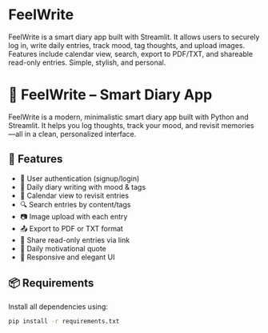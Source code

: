# FeelWrite
FeelWrite is a smart diary app built with Streamlit. It allows users to securely log in, write daily entries, track mood, tag thoughts, and upload images. Features include calendar view, search, export to PDF/TXT, and shareable read-only entries. Simple, stylish, and personal.
# 📝 FeelWrite – Smart Diary App

FeelWrite is a modern, minimalistic smart diary app built with Python and Streamlit. It helps you log thoughts, track your mood, and revisit memories—all in a clean, personalized interface.

## 🌟 Features

- 🔐 User authentication (signup/login)
- 📔 Daily diary writing with mood & tags
- 📅 Calendar view to revisit entries
- 🔍 Search entries by content/tags
- 📷 Image upload with each entry
- 📤 Export to PDF or TXT format
- 🔗 Share read-only entries via link
- 🧠 Daily motivational quote
- 🎨 Responsive and elegant UI

## 📦 Requirements

Install all dependencies using:

```bash
pip install -r requirements.txt
